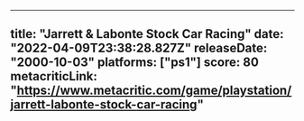 
---
title: "Jarrett & Labonte Stock Car Racing"
date: "2022-04-09T23:38:28.827Z"
releaseDate: "2000-10-03"
platforms: ["ps1"]
score: 80
metacriticLink: "https://www.metacritic.com/game/playstation/jarrett-labonte-stock-car-racing"
---
